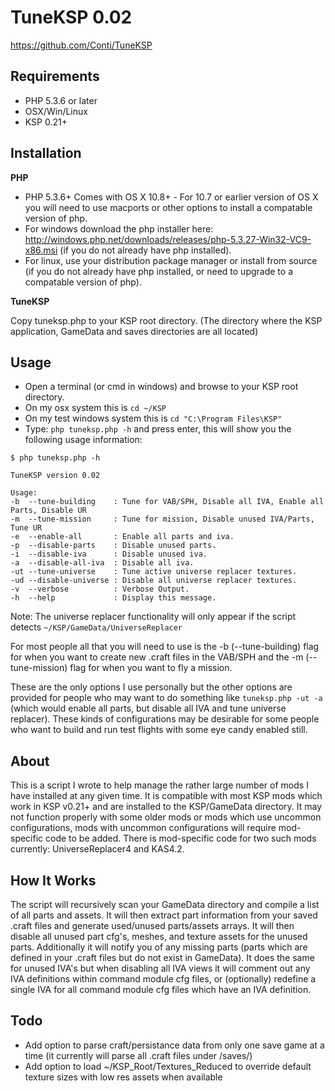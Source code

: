 TuneKSP 0.02
=====================

https://github.com/Conti/TuneKSP


Requirements
----------------

- PHP 5.3.6 or later
- OSX/Win/Linux
- KSP 0.21+


Installation
----------------

**PHP**

- PHP 5.3.6+ Comes with OS X 10.8+ - For 10.7 or earlier version of OS X you will need to use macports or other options to install a compatable version of php.
- For windows download the php installer here: http://windows.php.net/downloads/releases/php-5.3.27-Win32-VC9-x86.msi (if you do not already have php installed).
- For linux, use your distribution package manager or install from source (if you do not already have php installed, or need to upgrade to a compatable version of php).

**TuneKSP**

Copy tuneksp.php to your KSP root directory. (The directory where the KSP application, GameData and saves directories are all located)


Usage
----------------

- Open a terminal (or cmd in windows) and browse to your KSP root directory.
- On my osx system this is `cd ~/KSP`
- On my test windows system this is `cd "C:\Program Files\KSP"`
- Type: `php tuneksp.php -h` and press enter, this will show you the following usage information:

```
$ php tuneksp.php -h

TuneKSP version 0.02

Usage:
-b  --tune-building    : Tune for VAB/SPH, Disable all IVA, Enable all Parts, Disable UR
-m  --tune-mission     : Tune for mission, Disable unused IVA/Parts, Tune UR
-e  --enable-all       : Enable all parts and iva.
-p  --disable-parts    : Disable unused parts.
-i  --disable-iva      : Disable unused iva.
-a  --disable-all-iva  : Disable all iva.
-ut --tune-universe    : Tune active universe replacer textures.
-ud --disable-universe : Disable all universe replacer textures.
-v  --verbose          : Verbose Output.
-h  --help             : Display this message.
```

Note: The universe replacer functionality will only appear if the script detects `~/KSP/GameData/UniverseReplacer`

For most people all that you will need to use is the -b (--tune-building) flag for when you want to create new .craft files in the VAB/SPH and the -m (--tune-mission) flag for when you want to fly a mission. 

These are the only options I use personally but the other options are provided for people who may want to do something like `tuneksp.php -ut -a` (which would enable all parts, but disable all IVA and tune universe replacer). These kinds of configurations may be desirable for some people who want to build and run test flights with some eye candy enabled still.


About
----------------

This is a script I wrote to help manage the rather large number of mods I have installed at any given time. It is compatible with most KSP mods which work in KSP v0.21+ and are installed to the KSP/GameData directory. It may not function properly with some older mods or mods which use uncommon configurations, mods with uncommon configurations will require mod-specific code to be added. There is mod-specific code for two such mods currently: UniverseReplacer4 and KAS4.2.


How It Works
----------------

The script will recursively scan your GameData directory and compile a list of all parts and assets. It will then extract part information from your saved .craft files and generate used/unused parts/assets arrays. It will then disable all unused part cfg's, meshes, and texture assets for the unused parts. Additionally it will notify you of any missing parts (parts which are defined in your .craft files but do not exist in GameData). It does the same for unused IVA's but when disabling all IVA views it will comment out any IVA definitions within command module cfg files, or (optionally) redefine a single IVA for all command module cfg files which have an IVA definition.


Todo
----------------

- Add option to parse craft/persistance data from only one save game at a time (it currently will parse all .craft files under /saves/)
- Add option to load ~/KSP_Root/Textures_Reduced to override default texture sizes with low res assets when available